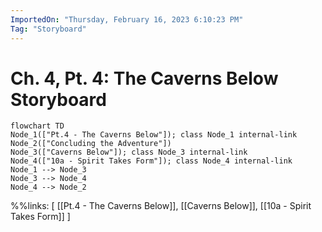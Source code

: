 ```yaml
---
ImportedOn: "Thursday, February 16, 2023 6:10:23 PM"
Tag: "Storyboard"
---
```

# Ch. 4, Pt. 4: The Caverns Below Storyboard
```mermaid
flowchart TD
Node_1(["Pt.4 - The Caverns Below"]); class Node_1 internal-link
Node_2(["Concluding the Adventure"])
Node_3(["Caverns Below"]); class Node_3 internal-link
Node_4(["10a - Spirit Takes Form"]); class Node_4 internal-link
Node_1 --> Node_3
Node_3 --> Node_4
Node_4 --> Node_2
```
%%links: [ [[Pt.4 - The Caverns Below]], [[Caverns Below]], [[10a - Spirit Takes Form]] ]

